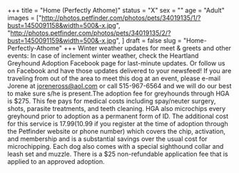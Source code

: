+++
title = "Home (Perfectly Athome)"
status = "X"
sex = ""
age = "Adult"
images = ["http://photos.petfinder.com/photos/pets/34019135/1/?bust=1450091158&width=500&-x.jpg",
"http://photos.petfinder.com/photos/pets/34019135/2/?bust=1450091159&width=500&-x.jpg",
]
draft = false
slug = "Home-Perfectly-Athome"
+++
Winter weather updates for meet & greets and other events: In case of inclement winter weather, check the Heartland Greyhound Adoption Facebook page for last-minute updates. Or follow us on Facebook and have those updates delivered to your newsfeed!
If you are traveling from out of the area to meet this dog at an event, please e-mail Jorene at joreneross@aol.com or call 515-967-6564 and we will do our best to make sure s/he is present.The adoption fee for greyhounds through HGA is $275. This fee pays for medical costs including spay/neuter surgery, shots, parasite treatments, and teeth cleaning. HGA also microchips every greyhound prior to adoption as a permanent form of ID. The additional cost for this service is $17.99 ($10.99 if you register at the time of adoption through the Petfinder website or phone number) which covers the chip, activation, and membership and is a substantial savings over the usual cost for microchipping. Each dog also comes with a special sighthound collar and leash set and muzzle. There is a $25 non-refundable application fee that is applied to an approved adoption.
